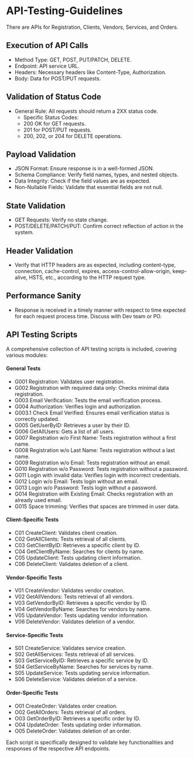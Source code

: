 # API-Testing-Guidelines

There are APIs for Registration, Clients, Vendors, Services, and Orders.

## Execution of API Calls
* Method Type: GET, POST, PUT/PATCH, DELETE.
* Endpoint: API service URL.
* Headers: Necessary headers like Content-Type, Authorization.
* Body: Data for POST/PUT requests.

## Validation of Status Code
*  General Rule: All requests should return a 2XX status code.
   * Specific Status Codes:
    * 200 OK for GET requests. 
    * 201 for POST/PUT requests.
    * 200, 202, or 204 for DELETE operations.
      
## Payload Validation
* JSON Format: Ensure response is in a well-formed JSON.
* Schema Compliance: Verify field names, types, and nested objects.
* Data Integrity: Check if the field values are as expected.
* Non-Nullable Fields: Validate that essential fields are not null.

## State Validation
* GET Requests: Verify no state change.
* POST/DELETE/PATCH/PUT: Confirm correct reflection of action in the system.

## Header Validation
* Verify that HTTP headers are as expected, including content-type, connection, cache-control, expires, access-control-allow-origin, keep-alive, HSTS, etc., according to the HTTP request type.

## Performance Sanity
* Response is received in a timely manner with respect to time expected for each request process time. Discuss with Dev team or PO.
  
## API Testing Scripts
A comprehensive collection of API testing scripts is included, covering various modules:

#### General Tests
* G001 Registration: Validates user registration.
* G002 Registration with required data only: Checks minimal data registration.
* G003 Email Verification: Tests the email verification process.
* G004 Authorization: Verifies login and authorization.
* G003.1 Check Email Verified: Ensures email verification status is correctly updated.
* G005 GetUserByID: Retrieves a user by their ID.
* G006 GetAllUsers: Gets a list of all users.
* G007 Registration w/o First Name: Tests registration without a first name.
* G008 Registration w/o Last Name: Tests registration without a last name.
* G009 Registration w/o Email: Tests registration without an email.
* G010 Registration w/o Password: Tests registration without a password.
* G011 Login with invalid data: Verifies login with incorrect credentials.
* G012 Login w/o Email: Tests login without an email.
* G013 Login w/o Password: Tests login without a password.
* G014 Registration with Existing Email: Checks registration with an already used email.
* G015 Space trimming: Verifies that spaces are trimmed in user data.

#### Client-Specific Tests
* C01 CreateClient: Validates client creation.
* C02 GetAllClients: Tests retrieval of all clients.
* C03 GetClientByID: Retrieves a specific client by ID.
* C04 GetClientByName: Searches for clients by name.
* C05 UpdateClient: Tests updating client information.
* C06 DeleteClient: Validates deletion of a client.

#### Vendor-Specific Tests
* V01 CreateVendor: Validates vendor creation.
* V02 GetAllVendors: Tests retrieval of all vendors.
* V03 GetVendorByID: Retrieves a specific vendor by ID.
* V04 GetVendorByName: Searches for vendors by name.
* V05 UpdateVendor: Tests updating vendor information.
* V06 DeleteVendor: Validates deletion of a vendor.

#### Service-Specific Tests
* S01 CreateService: Validates service creation.
* S02 GetAllServices: Tests retrieval of all services.
* S03 GetServiceByID: Retrieves a specific service by ID.
* S04 GetServiceByName: Searches for services by name.
* S05 UpdateService: Tests updating service information.
* S06 DeleteService: Validates deletion of a service.

#### Order-Specific Tests
* O01 CreateOrder: Validates order creation.
* O02 GetAllOrders: Tests retrieval of all orders.
* O03 GetOrderByID: Retrieves a specific order by ID.
* O04 UpdateOrder: Tests updating order information.
* O05 DeleteOrder: Validates deletion of an order.

Each script is specifically designed to validate key functionalities and responses of the respective API endpoints.
